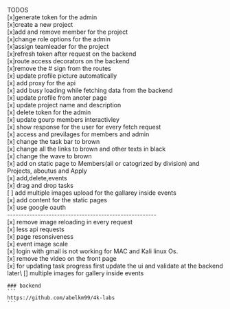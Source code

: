 TODOS<br/>
    [x]generate token for the admin\
    [x]create a new project\
    [x]add and remove member for the project\
    [x]change role options for the admin\
    [x]assign teamleader for the project\
    [x]refresh token after request on the backend\
    [x]route access decorators on the backend\
    [x]remove the # sign from the routes\
    [x] update profile picture automatically\
    [x] add proxy for the api\
    [x] add busy loading while fetching data from the backend\
    [x] update profile from anoter page\
    [x] update project name and description\
    [x] delete token for the admin\
    [x] update gourp members interactivley\
    [x] show response for the user for every fetch request\
    [x] access and previlages for members and admin\
    [x] change the task bar to brown\
    [x] change all the links to brown and other texts in black\
    [x] change the wave to brown\
    [x] add on static page to Members(all or catogrized by division) and Projects, aboutus and Apply\
    [x] add,delete,events\
    [x] drag and drop tasks\
    [ ] add multiple images upload for the gallarey inside  events\
    [x] add content for the static pages\
    [x] use google oauth\
    ------------------------------------------------------\
    [x] remove image reloading in every request\
    [x] less api requests\
    [x] page resonsiveness\
    [x] event image scale\
    [x] login with gmail is not working for MAC and Kali linux Os.\
    [x] remove the video on the front page\
    [x] for updating task progress first update the ui and validate at the backend later\ 
    [] multiple images for gallery inside events
    
    ### backend 
    ```
    https://github.com/abelkm99/4k-labs
    ```
    
    
